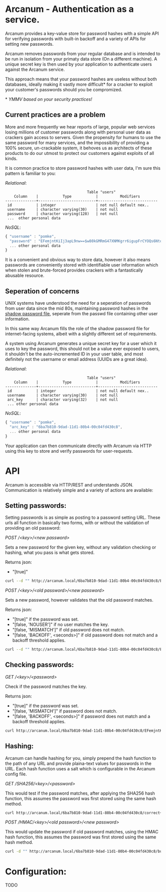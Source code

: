 Arcanum - Authentication as a service.
======================================

Arcanum provides a key-value store for password hashes with a simple API for
verifying passwords with built-in backoff and a variety of APIs for setting 
new passwords. 

Arcanum removes passwords from your regular database and is intended to be 
run in isolation from your primaty data store (On a different machine). A
unique secret key is then used by your application to authenticate users 
against the Arcanum service. 

This approach means that your password hashes are useless without both 
databases, ideally making it vastly more difficult\* for a cracker to
exploit your customer's passwords should you be compromized.

\* _YMMV based on your security practices!_

Current practices are a problem
-------------------------------

More and more frequently we hear reports of large, popular web services
losing millions of customer passwords along with personal user data as 
crackers gain access to servers.  Given the propensity for humans to use
the same password for many services, and the impossibility of providing 
a 100% secure, un-crackable system, it behoves us as architects of these
products to do our utmost to protect our customers against exploits of 
all kinds. 

It is common practice to store password hashes with user data, I'm sure
this pattern is familiar to you:

*Relational*:

```
                                     Table "users"
    Column    |           Type           |          Modifiers                        
--------------+--------------------------+---------------------------
 id           | integer                  | not null default nex..
 username     | character varying(30)    | not null
 password     | character varying(128)   | not null
 ...  other personal data

```

*NoSQL*:

```javascript 
{ "username" : "pomke", 
  "password" : "EFemjntKiIj3apL9nw==$w80kGMRmG47XNMKgrr6igupFrCYOQs6Nto9bsA==",
  ... other personal data
}
```

It is a convenient and obvious way to store data, however it also
means passwords are conveniently stored with identifiable user information
which when stolen and brute-forced provides crackers with a fantastically 
abusable resource.


Seperation of concerns
----------------------

UNIX systems have understood the need for a seperation of passwords from 
user data since the mid 80s, maintaining password hashes in the [shadow password
file](http://en.wikipedia.org/wiki/Shadow_password), seperate from the passwd
file containing other user information. 

In this same way Arcanum fills the role of the shadow password file for 
internet-facing systems, albeit with a slightly different set of requirements.

A system using Arcanum generates a unique secret key for a user which it uses 
to key the password, this should not be a value ever exposed to users, it 
shouldn't be the auto-incremented ID in your user table, and most definitely 
not the username or email address (UUIDs are a great idea). 

*Relational*:

```
                                     Table "users"
    Column    |           Type           |          Modifiers                        
--------------+--------------------------+---------------------------
 id           | integer                  | not null default nex..
 username     | character varying(30)    | not null
 arc_key      | character varying(32)    | not null
 ... other personal data

```

*NoSQL*:

```javascript 
{ "username" : "pomke", 
  "arc_key" : "6ba7b810-9dad-11d1-80b4-00c04fd430c8",
  ... other personal data
}
```

Your application can then communicate directly with Arcanum via HTTP
using this key to store and verify passwords for user-requests. 


API
===

Arcanum is accessible via HTTP/REST and understands JSON. Communication
is relatively simple and a variety of actions are available:


Setting passwords:
------------------

Setting passwords is as simple as posting to a password setting URL. These urls
all function in basically two forms, with or without the validation of providing
an old password:

*POST /\<key\>/\<new password\>* 

Sets a new password for the given key, without any validation checking or 
hashing, what you pass is what gets stored.

Returns json: 

* "[true]" 

```sh
curl --d "" http://arcanum.local/6ba7b810-9dad-11d1-80b4-00c04fd430c8/EFemjntKiIj3apL9nw%3d%3d%24w80kGMRmG47XNMKgrr6igupFrCYOQs6Nto9bsA%3d%3d
```

*POST /\<key\>/\<old password\>/\<new password\>* 

Sets a new password, however validates that the old password matches. 

Returns json:

* "[true]" if the password was set.
* "[false, 'NOUSER']" if no user matches the key.
* "[false, 'MISMATCH']" if old password does not match.
* "[false, 'BACKOFF', \<seconds\>]" if old password does not match and a backoff threshold applies.

```sh
curl --d "" http://arcanum.local/6ba7b810-9dad-11d1-80b4-00c04fd430c8/EFemjntKiIj3apL9nw%3d%3d%24w80kGMRmG47XNMKgrr6igupFrCYOQs6Nto9bsA%3d%3d/jW4t9FJn4FyYYpMtbw%3d%3d%2frvZyV%2bgXg6ZBU2bUtbN9K18e5nPjg%3d%3d
```

Checking passwords:
-------------------

*GET /\<key\>/\<password\>* 

Check if the password matches the key.

Returns json:

* "[true]" if the password was set.
* "[false, 'MISMATCH']" if password does not match.
* "[false, 'BACKOFF', \<seconds\>]" if password does not match and a backoff threshold applies.

```sh
curl http://arcanum.local/6ba7b810-9dad-11d1-80b4-00c04fd430c8/EFemjntKiIj3apL9nw%3d%3d%24w80kGMRmG47XNMKgrr6igupFrCYOQs6Nto9bsA%3d%3d
```

Hashing:
--------

Arcanum can handle hashing for you, simply prepend the hash function to the path
of any URL and provide plaina-text values for passwords in the URL. Each hash 
function uses a salt which is configurable in the Arcanum config file. 

*GET /SHA256/\<key\>/\<password\>* 

This would test if the password matches, after applying the SHA256 hash function,
this assumes the password was first stored using the same hash method.

```sh
curl http://arcanum.local/6ba7b810-9dad-11d1-80b4-00c04fd430c8/correct+horse+battery+staple
```

*POST /HMAC/\<key\>/\<old password\>/\<new password\>* 

This would update the password if old password matches, using the HMAC hash
function, this assumes the password was first stored using the same hash method.

```sh
curl -d "" http://arcanum.local/6ba7b810-9dad-11d1-80b4-00c04fd430c8/butterfly27/correct+horse+battery+staple
```


Configuration:
==============

TODO


